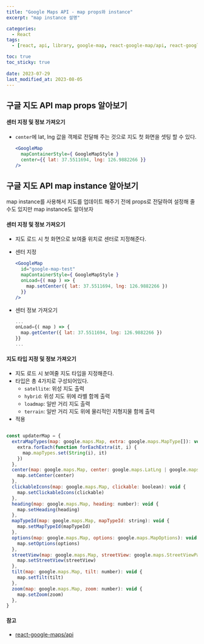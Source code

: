 ```yaml
---
title: "Google Maps API - map props와 instance"
excerpt: "map instance 설명"

categories:
  - React
tags:
  - [react, api, library, google-map, react-google-map/api, react-google-map]

toc: true
toc_sticky: true
 
date: 2023-07-29
last_modified_at: 2023-08-05
---
```


## 구글 지도 API map props 알아보기
#### 센터 지정 및 정보 가져오기
  - `center`에 lat, lng 값을 객체로 전달해 주는 것으로 지도 첫 화면을 셋팅 할 수 있다.
    
    ```jsx
    <GoogleMap
      mapContainerStyle={ GoogleMapStyle } 
      center={{ lat: 37.5511694, lng: 126.9882266 }}
    />
    ```

## 구글 지도 API map instance 알아보기
map instance를 사용해서 지도를 업데이트 해주기 전에 props로 전달하여 설정해 줄 수도 있지만 map instance도 알아보자

#### 센터 지정 및 정보 가져오기
  - 지도 로드 시 첫 화면으로 보여줄 위치로 센터로 지정해준다.
  - 센터 지정

    ```jsx
    <GoogleMap
      id="google-map-test"
      mapContainerStyle={ GoogleMapStyle } 
      onLoad={( map ) => {
        map.setCenter({ lat: 37.5511694, lng: 126.9882266 })
      }}
    />
    ```

  - 센터 정보 가져오기
    ```jsx
    ...
    onLoad={( map ) => {
      map.getCenter({ lat: 37.5511694, lng: 126.9882266 })
    }}
    ...
    ```

#### 지도 타입 지정 및 정보 가져오기
  - 지도 로드 시 보여줄 지도 타입을 지정해준다.
  - 타입은 총 4가지로 구성되어있다.
    - `satellite`: 위성 지도 출력
    - `hybrid`: 위성 지도 위에 라벨 함께 출력
    - `loadmap`: 일반 거리 지도 출력
    - `terrain`: 일반 거리 지도 위에 물리적인 지형지물 함께 출력 
  - 적용
    ```jsx
    ```

```jsx
const updaterMap = {
  extraMapTypes(map: google.maps.Map, extra: google.maps.MapType[]): void {
    extra.forEach(function forEachExtra(it, i) {
      map.mapTypes.set(String(i), it)
    })
  },
  center(map: google.maps.Map, center: google.maps.LatLng | google.maps.LatLngLiteral): void {
    map.setCenter(center)
  },
  clickableIcons(map: google.maps.Map, clickable: boolean): void {
    map.setClickableIcons(clickable)
  },
  heading(map: google.maps.Map, heading: number): void {
    map.setHeading(heading)
  },
  mapTypeId(map: google.maps.Map, mapTypeId: string): void {
    map.setMapTypeId(mapTypeId)
  },
  options(map: google.maps.Map, options: google.maps.MapOptions): void {
    map.setOptions(options)
  },
  streetView(map: google.maps.Map, streetView: google.maps.StreetViewPanorama): void {
    map.setStreetView(streetView)
  },
  tilt(map: google.maps.Map, tilt: number): void {
    map.setTilt(tilt)
  },
  zoom(map: google.maps.Map, zoom: number): void {
    map.setZoom(zoom)
  },
}
```


#### 참고
- [react-google-maps/api](https://www.npmjs.com/package/@react-google-maps/api?activeTab=readme)